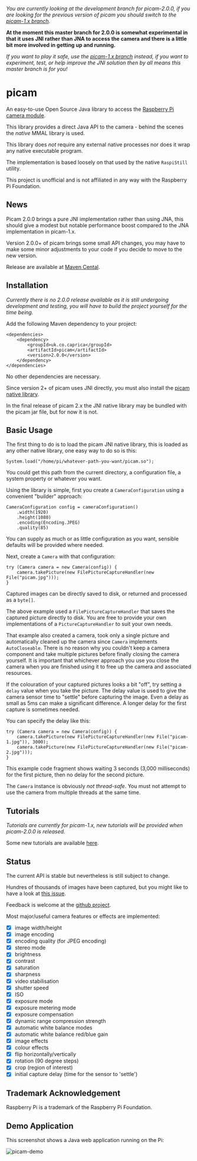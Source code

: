 *You are currently looking at the development branch for picam-2.0.0, if you are looking for the previous version of
picam you should switch to the [picam-1.x branch](https://github.com/caprica/picam/tree/picam-1.x).*

**At the moment this master branch for 2.0.0 is somewhat experimental in that it uses JNI rather than JNA to access the
camera and there is a little bit more involved in getting up and running.**

*If you want to play it safe, use the [picam-1.x branch](https://github.com/caprica/picam/tree/picam-1.x) instead, if
you want to experiment, test, or help improve the JNI solution then by all means this master branch is for you!*

picam
=====

An easy-to-use Open Source Java library to access the [Raspberry Pi](https://www.raspberrypi.org/)
[camera module](https://www.raspberrypi.org/products/camera-module).

This library provides a direct Java API to the camera - behind the scenes the *native* MMAL library is used.

This library does *not* require any external native processes nor does it wrap any native executable program.

The implementation is based loosely on that used by the native `RaspiStill` utility.

This project is unofficial and is not affiliated in any way with the Raspberry Pi Foundation.

News
----

Picam 2.0.0 brings a pure JNI implementation rather than using JNA, this should give a modest but notable performance
boost compared to the JNA implementation in picam-1.x.

Version 2.0.0+ of picam brings some small API changes, you may have to make some minor adjustments to your code if you
decide to move to the new version.

Release are available at [Maven Cental](https://search.maven.org/search?q=a:picam).

Installation
------------

*Currently there is no 2.0.0 release available as it is still undergoing development and testing, you will have to build
the project yourself for the time being.*

Add the following Maven dependency to your project:

    <dependencies>
        <dependency>
            <groupId>uk.co.caprica</groupId>
            <artifactId>picam</artifactId>
            <version>2.0.0</version>
        </dependency>
    </dependencies>

No other dependencies are necessary.

Since version 2+ of picam uses JNI directly, you must also install the
[picam native library](https://github.com/caprica/picam-native).

In the final release of picam 2.x the JNI native library may be bundled with the picam jar file, but for now it is not.

Basic Usage
-----------

The first thing to do is to load the picam JNI native library, this is loaded as any other native library, one easy way
to do so is this:

```
System.load("/home/pi/whatever-path-you-want/picam.so");
```

You could get this path from the current directory, a configuration file, a system property or whatever you want.

Using the library is simple, first you create a `CameraConfiguration` using a convenient "builder" approach:

```
CameraConfiguration config = cameraConfiguration()
    .width(1920)
    .height(1080)
    .encoding(Encoding.JPEG)
    .quality(85)
```
You can supply as much or as little configuration as you want, sensible defaults will be provided where needed.

Next, create a `Camera` with that configuration:
```
try (Camera camera = new Camera(config)) {
    camera.takePicture(new FilePictureCaptureHandler(new File("picam.jpg")));
}
```
Captured images can be directly saved to disk, or returned and processed as a `byte[]`.

The above example used a `FilePictureCaptureHandler` that saves the captured picture directly to disk. You are free to
provide your own implementations of a `PictureCaptureHandler` to suit your own needs.

That example also created a camera, took only a single picture and automatically cleaned up the camera since `Camera`
implements `AutoCloseable`. There is no reason why you couldn't keep a camera component and take multiple pictures
before finally closing the camera yourself. It is important that whichever approach you use you close the camera when
you are finished using it to free up the camera and associated resources.

If the colouration of your captured pictures looks a bit "off", try setting a `delay` value when you take the picture.
The delay value is used to give the camera sensor time to "settle" before capturing the image. Even a delay as small as
5ms can make a significant difference. A longer delay for the first capture is sometimes needed.

You can specify the delay like this:

```
try (Camera camera = new Camera(config)) {
    camera.takePicture(new FilePictureCaptureHandler(new File("picam-1.jpg")), 3000);
    camera.takePicture(new FilePictureCaptureHandler(new File("picam-2.jpg")));
}
```
This example code fragment shows waiting 3 seconds (3,000 milliseconds) for the first picture, then no delay for the
second picture.

The `Camera` instance is obviously *not thread-safe*. You must not attempt to use the camera from multiple threads at
the same time.

Tutorials
---------

*Tutorials are currently for picam-1.x, new tutorials will be provided when picam-2.0.0 is released.*

Some new tutorials are available [here](http://capricasoftware.co.uk/projects/picam/tutorials).

Status
------

The current API is stable but nevertheless is still subject to change.

Hundres of thousands of images have been captured, but you might like to have a look at [this issue](https://github.com/caprica/picam/issues/9).

Feedback is welcome at the [github project](https://github.com/caprica/picam).

Most major/useful camera features or effects are implemented:

- [x] image width/height
- [x] image encoding
- [x] encoding quality (for JPEG encoding)
- [x] stereo mode
- [x] brightness
- [x] contrast
- [x] saturation
- [x] sharpness
- [x] video stabilisation
- [x] shutter speed
- [x] ISO
- [x] exposure mode
- [x] exposure metering mode
- [x] exposure compensation
- [x] dynamic range compression strength
- [x] automatic white balance modes
- [x] automatic white balance red/blue gain
- [x] image effects
- [x] colour effects
- [x] flip horizontally/vertically
- [x] rotation (90 degree steps)
- [x] crop (region of interest)
- [x] initial capture delay (time for the sensor to 'settle')

Trademark Acknowledgement
-------------------------

Raspberry Pi is a trademark of the Raspberry Pi Foundation.

Demo Application
----------------

This screenshot shows a Java web application running on the Pi:

![picam-demo](https://github.com/caprica/picam/raw/master/etc/demo.png "picam-demo")
